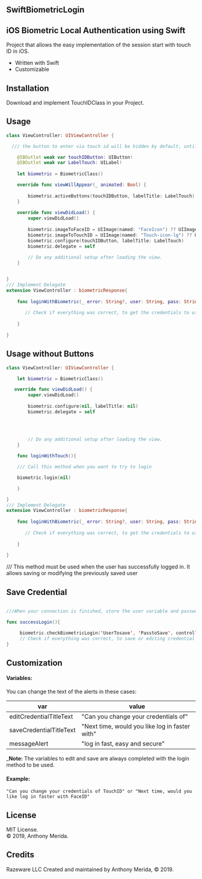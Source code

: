 SwiftBiometricLogin
-----------

## iOS Biometric Local Authentication using Swift
Project that allows the easy implementation of the session start with touch ID in iOS.
- Written with Swift
- Customizable

## Installation
Download and implement TouchIDClass in your Project. 

## Usage
```swift
class ViewController: UIViewController {

  /// the button to enter via touch id will be hidden by default, until the user has set up an account. 

    @IBOutlet weak var touchIDButton: UIButton!
    @IBOutlet weak var LabelTouch: UILabel!
    
    let biometric = BiometricClass()

    override func viewWillAppear(_ animated: Bool) {
        
        biometric.activeButtons(touchIDButton, labelTitle: LabelTouch)
    }
    
    override func viewDidLoad() {
        super.viewDidLoad()
        
        biometric.imageToFaceID = UIImage(named: "FaceIcon") ?? UIImage.init()
        biometric.imageToTouchID = UIImage(named: "Touch-icon-lg") ?? UIImage.init()
        biometric.configure(touchIDButton, labelTitle: LabelTouch)
        biometric.delegate = self
        
        // Do any additional setup after loading the view.
    }


}
/// Implement Delegate
extension ViewController : biometricResponse{
    
    func loginWithBiometric(_ error: String?, user: String, pass: String) {
        
       // Check if everything was correct, to get the credentials to use
         
    }
    
}
```
## Usage without Buttons
```swift
class ViewController: UIViewController {

 	let biometric = BiometricClass()

   override func viewDidLoad() {
        super.viewDidLoad()
        
        biometric.configure(nil, labelTitle: nil)
        biometric.delegate = self

	
	
	         
        // Do any additional setup after loading the view.
    }

    func loginWithTouch(){

	/// Call this method when you want to try to login

	biometric.login(nil)

    }

}
/// Implement Delegate
extension ViewController : biometricResponse{
    
    func loginWithBiometric(_ error: String?, user: String, pass: String) {
        
       // Check if everything was correct, to get the credentials to use
         
    }
    
}

```
/// This method must be used when the user has successfully logged in. It allows saving or modifying the previously saved user

## Save Credential
```swift

///When your connection is finished, store the user variable and password used by the user momentarily, and save as or modify the existing one as touch ID credential

func successLogin(){

	 biometric.checkBiometricLogin('UserTosave', 'PasstoSave', controller: 	self)	{ [weak self](success) in }
	 // Check if everything was correct, to save or editing credential and continue to next screen
}

```
Customization
-----------

#### Variables:

You can change the text of the alerts in these cases:

| var | value |
| ------ | ------ |
| editCredentialTitleText | "Can you change your credentials of" |
| saveCredentialTitleText | "Next time, would you like log in faster with" |
| messageAlert | "log in fast, easy and secure" |


_**Note:** The variables to edit and save are always completed with the login method to be used.

#### Example:

```
"Can you change your credentials of TouchID" or "Next time, would you like log in faster with FaceID"
```

License
---------
MIT License.<br/>
© 2019, Anthony Merida.

Credits
----------

Razeware LLC 
Created and maintained by Anthony Merida, © 2019.<br/>


